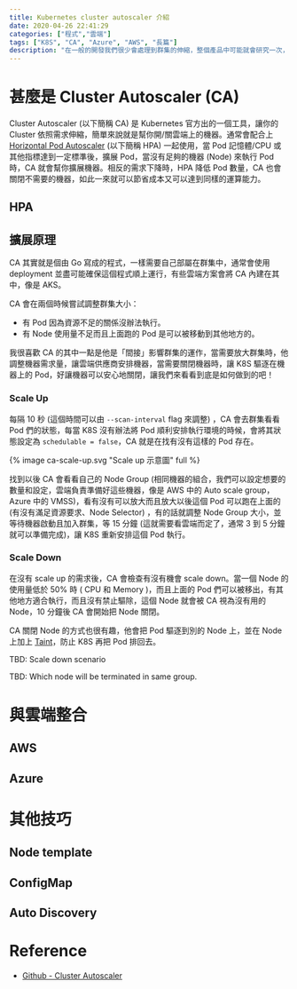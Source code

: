 ```yaml
---
title: Kubernetes cluster autoscaler 介紹
date: 2020-04-26 22:41:29
categories: ["程式","雲端"] 
tags: ["K8S", "CA", "Azure", "AWS", "長篇"]
description: "在一般的開發我們很少會處理到群集的伸縮，整個產品中可能就會研究一次，所以我稱這次工作上難得處理到 K8S Cluster autoscaler，趕快記錄下來，也和大家分享。"
---
```

# 甚麼是 Cluster Autoscaler (CA)
Cluster Autoscaler (以下簡稱 CA) 是 Kubernetes 官方出的一個工具，讓你的 Cluster 依照需求伸縮，簡單來說就是幫你開/關雲端上的機器。通常會配合上 [Horizontal Pod Autoscaler](https://kubernetes.io/docs/tasks/run-application/horizontal-pod-autoscale/) (以下簡稱 HPA) 一起使用，當 Pod 記憶體/CPU 或其他指標達到一定標準後，擴展 Pod，當沒有足夠的機器 (Node) 來執行 Pod 時，CA 就會幫你擴展機器。相反的需求下降時，HPA 降低 Pod 數量，CA 也會關閉不需要的機器，如此一來就可以節省成本又可以達到同樣的運算能力。

## HPA

## 擴展原理

CA 其實就是個由 Go 寫成的程式，一樣需要自己部屬在群集中，通常會使用 deployment 並盡可能確保這個程式順上運行，有些雲端方案會將 CA 內建在其中，像是 AKS。

CA 會在兩個時候嘗試調整群集大小：

- 有 Pod 因為資源不足的關係沒辦法執行。
- 有 Node 使用量不足而且上面跑的 Pod 是可以被移動到其他地方的。

我很喜歡 CA 的其中一點是他是「間接」影響群集的運作，當需要放大群集時，他調整機器需求量，讓雲端供應商安排機器，當需要關閉機器時，讓 K8S 驅逐在機器上的 Pod，好讓機器可以安心地關閉，讓我們來看看到底是如何做到的吧！

### Scale Up

每隔 10 秒 (這個時間可以由 `--scan-interval` flag 來調整) ，CA 會去群集看看 Pod 們的狀態，每當 K8S 沒有辦法將 Pod 順利安排執行環境的時候，會將其狀態設定為 `schedulable = false`，CA 就是在找有沒有這樣的 Pod 存在。

{% image ca-scale-up.svg "Scale up 示意圖" full %}

找到以後 CA 會看看自己的 Node Group (相同機器的組合，我們可以設定想要的數量和設定，雲端負責準備好這些機器，像是 AWS 中的 Auto scale group，Azure 中的 VMSS)，看有沒有可以放大而且放大以後這個 Pod 可以跑在上面的 (有沒有滿足資源要求、Node Selector) ，有的話就調整 Node Group 大小，並等待機器啟動且加入群集，等 15 分鐘 (這就需要看雲端而定了，通常 3 到 5 分鐘就可以準備完成)，讓 K8S 重新安排這個 Pod 執行。 

### Scale Down

在沒有 scale up 的需求後，CA 會檢查有沒有機會 scale down。當一個 Node 的使用量低於 50% 時 ( CPU 和 Memory )，而且上面的 Pod 們可以被移出，有其他地方適合執行，而且沒有禁止驅除，這個 Node 就會被 CA 視為沒有用的 Node，10 分鐘後 CA 會開始把 Node 關閉。

CA 關閉 Node 的方式也很有趣，他會把 Pod 驅逐到別的 Node 上，並在 Node 上加上 [Taint](https://kubernetes.io/docs/concepts/configuration/taint-and-toleration/#taint-based-evictions)，防止 K8S 再把 Pod 排回去。

TBD: Scale down scenario

TBD: Which node will be terminated in same group.



# 與雲端整合

## AWS

## Azure

# 其他技巧
## Node template

## ConfigMap

## Auto Discovery



# Reference
- [Github - Cluster Autoscaler](https://github.com/kubernetes/autoscaler/tree/master/cluster-autoscaler)